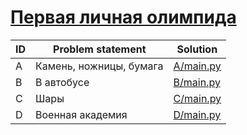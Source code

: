 # [Первая личная олимпида](http://acmp.ru/asp/champ/index.asp?main=tasks&id_stage=40495)

| ID | Problem statement       | Solution               |
|----|-------------------------|------------------------|
| A  | Камень, ножницы, бумага | [A/main.py](A/main.py) |
| B  | В автобусе              | [B/main.py](B/main.py) |
| C  | Шары                    | [C/main.py](C/main.py) |
| D  | Военная академия        | [D/main.py](D/main.py) |

